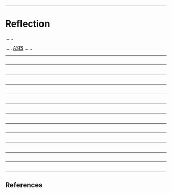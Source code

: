 -----------------------------------------------------------------------------------------------
# Reflection

......

..... [ASIS][1] ...... 



-----------------------------------------------------------------------------------------------
## 




-----------------------------------------------------------------------------------------------
## 




-----------------------------------------------------------------------------------------------
## 




-----------------------------------------------------------------------------------------------
## 




-----------------------------------------------------------------------------------------------
## 




-----------------------------------------------------------------------------------------------
## 




-----------------------------------------------------------------------------------------------
## 




-----------------------------------------------------------------------------------------------
## 




-----------------------------------------------------------------------------------------------
## 




-----------------------------------------------------------------------------------------------
## 




-----------------------------------------------------------------------------------------------
## 




-----------------------------------------------------------------------------------------------
## 




-----------------------------------------------------------------------------------------------
## References

[1]: <https://en.wikipedia.org/wiki/Ada_Semantic_Interface_Specification> "Wikipedia: Ada Semantic Interface Specification"








